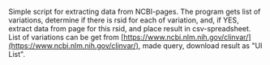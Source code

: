 Simple script for extracting data from NCBI-pages. The program gets list of variations, determine if there is rsid for each of variation, and, if YES, extract data from page for this rsid, and place result in csv-spreadsheet. List of variations can be get from [https://www.ncbi.nlm.nih.gov/clinvar/](https://www.ncbi.nlm.nih.gov/clinvar/), made query, download result as "UI List".